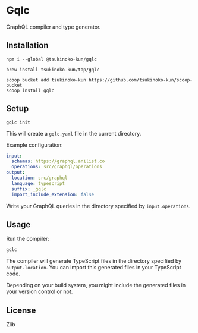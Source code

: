 # Gqlc

GraphQL compiler and type generator.

## Installation

```
npm i --global @tsukinoko-kun/gqlc
```

```
brew install tsukinoko-kun/tap/gqlc
```

```
scoop bucket add tsukinoko-kun https://github.com/tsukinoko-kun/scoop-bucket
scoop install gqlc
```

## Setup

```
gqlc init
```

This will create a `gqlc.yaml` file in the current directory.

Example configuration:

```yaml
input:
  schemas: https://graphql.anilist.co
  operations: src/graphql/operations
output:
  location: src/graphql
  language: typescript
  suffix: _gqlc
  import_include_extension: false
```

Write your GraphQL queries in the directory specified by `input.operations`.

## Usage

Run the compiler:

```bash
gqlc
```

The compiler will generate TypeScript files in the directory specified by `output.location`.
You can import this generated files in your TypeScript code.

Depending on your build system, you might include the generated files in your version control or not.

## License

Zlib
